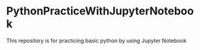 # PythonPracticeWithJupyterNotebook
This repository is for practicing basic python by using Jupyter Notebook
